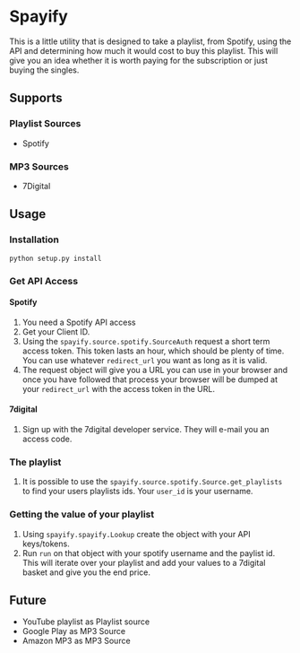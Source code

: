 # Spayify
This is a little utility that is designed to take a playlist, from Spotify, using the API and determining how much it would cost to buy this playlist. This will give you an idea whether it is worth paying for the subscription or just buying the singles.
## Supports
### Playlist Sources
* Spotify

### MP3 Sources
* 7Digital

## Usage
### Installation
    python setup.py install

### Get API Access
#### Spotify
1. You need a Spotify API access
1. Get your Client ID.
1. Using the `spayify.source.spotify.SourceAuth` request a short term access token. This token lasts an hour, which should be plenty of time. You can use whatever `redirect_url` you want as long as it is valid.
1. The request object will give you a URL you can use in your browser and once you have followed that process your browser will be dumped at your `redirect_url` with the access token in the URL.

#### 7digital
1. Sign up with the 7digital developer service. They will e-mail you an access code.

### The playlist
1. It is possible to use the `spayify.source.spotify.Source.get_playlists` to find your users playlists ids. Your `user_id` is your username.

### Getting the value of your playlist
1. Using `spayify.spayify.Lookup` create the object with your API keys/tokens.
1. Run `run` on that object with your spotify username and the paylist id. This will iterate over your playlist and add your values to a 7digital basket and give you the end price.

## Future
* YouTube playlist as Playlist source
* Google Play as MP3 Source
* Amazon MP3 as MP3 Source
